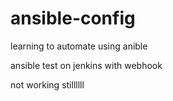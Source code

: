 # ansible-config
learning to automate using anible



ansible test on jenkins with webhook

not working stillllll
